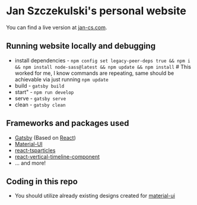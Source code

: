 # Jan Szczekulski's personal website
You can find a live version at [jan-cs.com](http://jan-cs.com/).


## Running website locally and debugging
* install dependencies - `npm config set legacy-peer-deps true && npm i && npm install node-sass@latest && npm update && npm install` # This worked for me, I know commands are repeating, same should be achievable via just running `npm update`
* build - `gatsby build`
* start" - `npm run develop`
* serve - `gatsby serve`
* clean - `gatsby clean`

## Frameworks and packages used
- [Gatsby](https://www.gatsbyjs.com/) (Based on [React](https://reactjs.org/))
- [Material-UI](https://material-ui.com/)
- [react-tsparticles](https://github.com/matteobruni/tsparticles)
- [react-vertical-timeline-component](https://github.com/stephane-monnot/react-vertical-timeline)
- ... and more!

## Coding in this repo
* You should utilize already existing designs created for [material-ui](https://mui.com/material-ui/icons/)